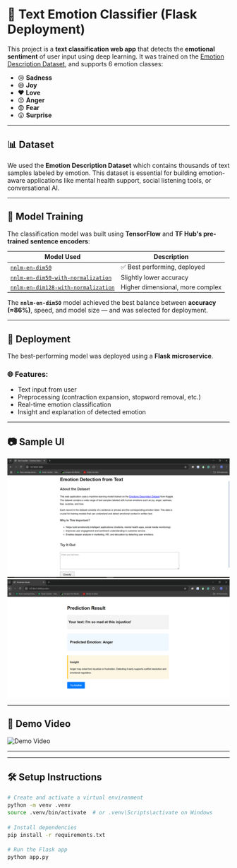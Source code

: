 # 🧠 Text Emotion Classifier (Flask Deployment)

This project is a **text classification web app** that detects the **emotional sentiment** of user input using deep learning. It was trained on the [Emotion Description Dataset](https://www.kaggle.com/datasets/radedaevi/emotions-description), and supports 6 emotion classes:

- 😢 **Sadness**
- 😄 **Joy**
- ❤️ **Love**
- 😠 **Anger**
- 😨 **Fear**
- 😲 **Surprise**

---

## 📊 Dataset

We used the **Emotion Description Dataset** which contains thousands of text samples labeled by emotion. This dataset is essential for building emotion-aware applications like mental health support, social listening tools, or conversational AI.

---

## 🧪 Model Training

The classification model was built using **TensorFlow** and **TF Hub's pre-trained sentence encoders**:

| Model Used                                                                 | Description                          |
|----------------------------------------------------------------------------|--------------------------------------|
| [`nnlm-en-dim50`](https://tfhub.dev/google/nnlm-en-dim50/2)               | ✅ Best performing, deployed         |
| [`nnlm-en-dim50-with-normalization`](https://tfhub.dev/google/nnlm-en-dim50-with-normalization/2) | Slightly lower accuracy             |
| [`nnlm-en-dim128-with-normalization`](https://tfhub.dev/google/nnlm-en-dim128-with-normalization/2) | Higher dimensional, more complex     |

The **`nnlm-en-dim50`** model achieved the best balance between **accuracy (≈86%)**, speed, and model size — and was selected for deployment.

---

## 🚀 Deployment

The best-performing model was deployed using a **Flask microservice**.

### 🌐 Features:
- Text input from user
- Preprocessing (contraction expansion, stopword removal, etc.)
- Real-time emotion classification
- Insight and explanation of detected emotion

---

## 📷 Sample UI

![UI Screenshot](static/homePage.PNG)
![UI Screenshot](static/resultPage.PNG)

---

## 🎥 Demo Video

![Demo Video](https://drive.google.com/file/d/1ZyolDd7VnRd3JL7xP1fk1O0PjcOVSg4H/view?usp=drive_link)

 

---


---

## 🛠️ Setup Instructions

```bash
# Create and activate a virtual environment
python -m venv .venv
source .venv/bin/activate  # or .venv\Scripts\activate on Windows

# Install dependencies
pip install -r requirements.txt

# Run the Flask app
python app.py
 